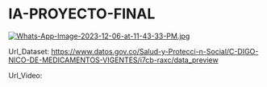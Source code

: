 # IA-PROYECTO-FINAL

[![Whats-App-Image-2023-12-06-at-11-43-33-PM.jpg](https://i.postimg.cc/xCYjCdxQ/Whats-App-Image-2023-12-06-at-11-43-33-PM.jpg)](https://postimg.cc/d7HcNJcN)

Url_Dataset: https://www.datos.gov.co/Salud-y-Protecci-n-Social/C-DIGO-NICO-DE-MEDICAMENTOS-VIGENTES/i7cb-raxc/data_preview

Url_Video: 
